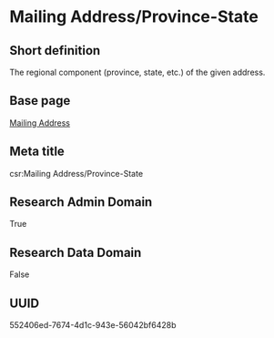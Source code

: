 # Mailing Address/Province-State
## Short definition
The regional component (province, state, etc.) of the given address.
## Base page
[Mailing Address](https://github.com/EuroCRIS/CASRAI-Dictionairies/blob/main/Objects/Mailing%20Address.md)
## Meta title
csr:Mailing Address/Province-State
## Research Admin Domain
True
## Research Data Domain
False
## UUID
552406ed-7674-4d1c-943e-56042bf6428b
